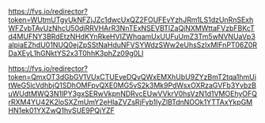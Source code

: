 https://fvs.io/redirector?token=WUtmUTgyUkNFZjJZc1dwcUxQZ2FOUFEvYzhJRm1LS1dzUnRnSExhWFZvbTAvUzNhcU50djRRVHArR3NnTExNSEVBTlZaQjNXMWttaFVzbFBKcTd4MUFNY3BRdEtzNHdKYnRkeHVIZWhqamUxUUFuUmZ3Tm5wNVNUaVp3alpiaEZhdU01NUQ0ejZpSStNaHduNFVSYWdzSWw2eUhsSzIxMlFnPT06Z0RDaXEyL1hGNktYS2x3T0hhK3phZz09g0Ll

https://fvs.io/redirector?token=QmxOT3dGbGV1VUxCTUEveDQvQWxEMXhUbU9ZYzBmT2tqa1hmUitWeG5lcVdhbjQ1SDhOMFpvQXE0MG5vS2k3Mk9PdWsxOXRzaGVFb3YvbzBuWUdtMWQ3N1lPY3gxSERwVkpnNDRvcEUwVVkrV0hsVzN1d1VMOEhyOFQrRXM4YU42K2loSXZmUmY2eHlaZVZsRjFyb1IyZlBTdnNOOk1YTTAxYkpGMHN1ek01YXZwQ1hvSUE9PQjYZF
